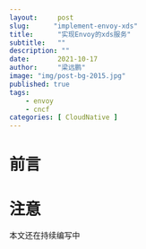```yaml
---
layout:     post 
slug:      "implement-envoy-xds"
title:      "实现Envoy的xds服务"
subtitle:   ""
description: ""
date:       2021-10-17
author:     "梁远鹏"
image: "img/post-bg-2015.jpg"
published: true
tags:
    - envoy 
    - cncf
categories: [ CloudNative ]
---
```


# 前言

# 注意

本文还在持续编写中
